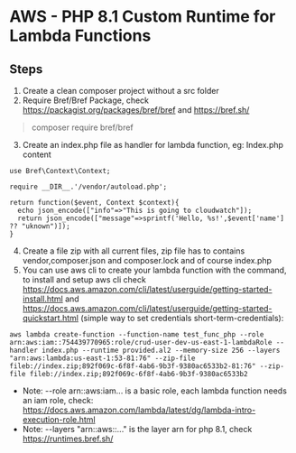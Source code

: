 # AWS - PHP 8.1 Custom Runtime for Lambda Functions

## Steps
1. Create a clean composer project without a src folder
2. Require Bref/Bref Package, check https://packagist.org/packages/bref/bref and https://bref.sh/ 
> composer require bref/bref
3. Create an index.php file as handler for lambda function, eg: Index.php content
```
use Bref\Context\Context;

require __DIR__.'/vendor/autoload.php';

return function($event, Context $context){
  echo json_encode(["info"=>"This is going to cloudwatch"]);
  return json_encode(["message"=>sprintf('Hello, %s!',$event['name'] ?? "uknown")]);
}

```
4. Create a file zip with all current files, zip file has to contains vendor,composer.json and composer.lock and of course index.php
5. You can use aws cli to create your lambda function with the command, to install and setup aws cli check https://docs.aws.amazon.com/cli/latest/userguide/getting-started-install.html and https://docs.aws.amazon.com/cli/latest/userguide/getting-started-quickstart.html (simple way to set credentials short-term-credentials):
```
aws lambda create-function --function-name test_func_php --role arn:aws:iam::754439770965:role/crud-user-dev-us-east-1-lambdaRole --handler index.php --runtime provided.al2 --memory-size 256 --layers "arn:aws:lambda:us-east-1:53-81:76" --zip-file fileb://index.zip;892f069c-6f8f-4ab6-9b3f-9380ac6533b2-81:76" --zip-file fileb://index.zip;892f069c-6f8f-4ab6-9b3f-9380ac6533b2
```
* Note: --role arn::aws:iam... is a basic role, each lambda function needs an iam role, check: https://docs.aws.amazon.com/lambda/latest/dg/lambda-intro-execution-role.html
* Note: --layers "arn::aws::..." is the layer arn for php 8.1, check https://runtimes.bref.sh/

